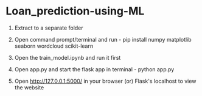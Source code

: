 # Loan_prediction-using-ML


1. Extract to a separate folder
   
2. Open command prompt/terminal and run - pip install numpy matplotlib seaborn wordcloud scikit-learn

3. Open the train_model.ipynb and run it first

4. Open app.py and start the flask app in terminal - python app.py

5. Open http://127.0.0.1:5000/ in your browser (or) Flask's localhost to view the website
